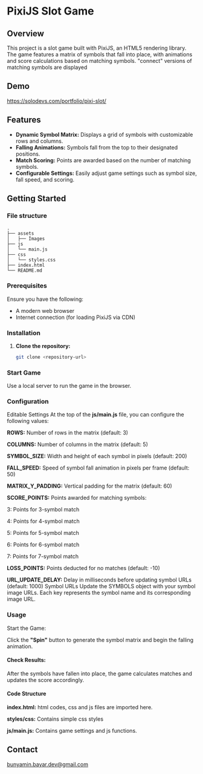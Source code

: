# PixiJS Slot Game

## Overview

This project is a slot game built with PixiJS, an HTML5 rendering library. The game features a matrix of symbols that fall into place, with animations and score calculations based on matching symbols. "connect" versions of matching symbols are displayed

## Demo

https://solodevs.com/portfolio/pixi-slot/

## Features

- **Dynamic Symbol Matrix:** Displays a grid of symbols with customizable rows and columns.
- **Falling Animations:** Symbols fall from the top to their designated positions.
- **Match Scoring:** Points are awarded based on the number of matching symbols.
- **Configurable Settings:** Easily adjust game settings such as symbol size, fall speed, and scoring.

## Getting Started

### File structure


```
.
├── assets
│   ├── İmages
├── js
│   └── main.js
├── css
│   └── styles.css
├── index.html
└── README.md
```

### Prerequisites

Ensure you have the following:
- A modern web browser
- Internet connection (for loading PixiJS via CDN)

### Installation

1. **Clone the repository:**

   ```bash
   git clone <repository-url>
### Start Game
Use a local server to run the game in the browser.
### Configuration
Editable Settings
At the top of the **js/main.js** file, you can configure the following values:

**ROWS:** Number of rows in the matrix (default: 3)

**COLUMNS:** Number of columns in the matrix (default: 5)

**SYMBOL_SIZE:** Width and height of each symbol in pixels (default: 200)

**FALL_SPEED:** Speed of symbol fall animation in pixels per frame (default: 50)

**MATRIX_Y_PADDING:** Vertical padding for the matrix (default: 60)

**SCORE_POINTS:** Points awarded for matching symbols:

3: Points for 3-symbol match

4: Points for 4-symbol match

5: Points for 5-symbol match

6: Points for 6-symbol match

7: Points for 7-symbol match

**LOSS_POINTS:** Points deducted for no matches (default: -10)

**URL_UPDATE_DELAY:** Delay in milliseconds before updating symbol URLs (default: 1000)
Symbol URLs
Update the SYMBOLS object with your symbol image URLs. Each key represents the symbol name and its corresponding image URL.

### Usage
Start the Game:

Click the **"Spin"** button to generate the symbol matrix and begin the falling animation.

#### Check Results:

After the symbols have fallen into place, the game calculates matches and updates the score accordingly.

#### Code Structure
**index.html:** html codes, css and js files are imported here.

**styles/css:** Contains simple css styles

**js/main.js:** Contains game settings and js functions.

## Contact
bunyamin.bayar.dev@gmail.com